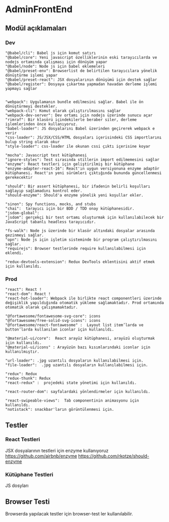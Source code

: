 ﻿# AdminFrontEnd


## Modül açıklamaları

### Dev
	
    "@babel/cli": Babel js için komut satırı
    "@babel/core": Yeni javascript özelliklerinin eski tarayıcılarda ve nodejs ortamında çalışması için dönüşüm yapar
    "@babel/node": Node js için babel eklemeleri
    "@babel/preset-env": Browserlist de belirtilen tarayıcılara yönelik dönüştürme işlemi yapar
    "@babel/preset-react": JSX dosyalarının dönüşümü için destek sağlar
    "@babel/register": Dosyaya çıkartma yapmadan havadan derleme işlemi yapmayı sağlar

	
	"webpack": Uygulamanın bundle edilmesini sağlar. Babel ile ön dönüştürmeyi destekler.
    "webpack-cli": Komut olarak çalıştırılmasını sağlar
    "webpack-dev-server": Dev ortamı için nodejs üzerinde sunucu açar
    "rimraf": Bir klasörü içindekilerle beraber siler, derleme işlemlerinden önce kullanıyoruz.
	"babel-loader": JS dosyalarını Babel üzerinden geçirerek webpack e verir
    "css-loader": JS/JSX/CSS/HTML dosyaları içerisindeki CSS importlarını bulup string olarak okur
    "style-loader": css-loader ile okunan cssi çıktı içerisine koyar
    
    "mocha": Javascript test kütüphanesi
	"ignore-styles": Test sırasında stillerin import edilmemesini sağlar
	"enzyme": React testleri için geliştirilmiş bir kütüphane
    "enzyme-adapter-react-16": React'ın uygun versiyonuna enzyme adaptör kütüphanesi. React'ın yeni sürümleri çıktığında bununda güncellenmesi gerekecektir

	"should": Bir assert kütüphanesi, bir ifadenin belirli koşulları sağlayıp sağlamadını kontrol eder.
    "should-enzyme": Should'a enzyme yönelik yeni koşullar ekler.

    "sinon": Spy functions, mocks, and stubs
    "chai":  tarayıcı için bir BDD / TDD onay kütüphanesidir.
    "jsdom-global":
    "jsdom": gerçekçi bir test ortamı oluşturmak için kullanılabilecek bir JavaScript tabanlı headless tarayıcıdır.
	
    "fs-walk": Node js üzerinde bir klasör altındaki dosyalar arasında gezinmeyi sağlar.
    "opn": Node js için işletim sisteminde bir program çalıştırılmasını sağlar.
    "requirejs": Browser testlerinde require kullanılabilmesi için eklendi.
    
    "redux-devtools-extension": Redux DevTools eklentisini aktif etmek için kullanıldı.

    
    
    
    
### Prod  

    "react": React !
    "react-dom": React !
    "react-hot-loader": Webpack ile birlikte react componentleri üzerinde değişiklik yapıldığında otomatik yükleme sağlamaktadır. Prod ortamında otomatik olarak çalışmamaktadır.

    "@fortawesome/fontawesome-svg-core": icons 
    "@fortawesome/free-solid-svg-icons": icons
    "@fortawesome/react-fontawesome" :  Layout list item’larda ve button’larda kullanılan iconlar için kullanıldı.

    "@material-ui/core":  React arayüz kütüphanesi, arayüzü oluşturmak için kullanıldı.
    "@material-ui/icons" : Arayüzün bazı kısımlarındaki iconlar için kullanılmıştır.

    "url-loader": .jpg uzantılı dosyaların kullanılabilmesi için.
    "file-loader":  .jpg uzantılı dosyaların kullanılabilmesi için.

    "redux": Redux
    "redux-thunk": Redux
    "react-redux" :  projedeki state yönetimi için kullanıldı.

    "react-router-dom": sayfalardaki yönlendirmeler için kullanıldı.

    "react-swipeable-views":  Tab componentinin animasyonu için kullanıldı.
    "notistack": snackbar'ların görüntülenmesi için.


## Testler

### React Testleri
JSX dosyalarının testleri için enzyme kullanıyoruz https://github.com/airbnb/enzyme
https://github.com/rkotze/should-enzyme
### Kütüphane Testleri
JS dosyları

## Browser Testi
Browserda yapılacak testler için browser-test ler kullanılabilir.
